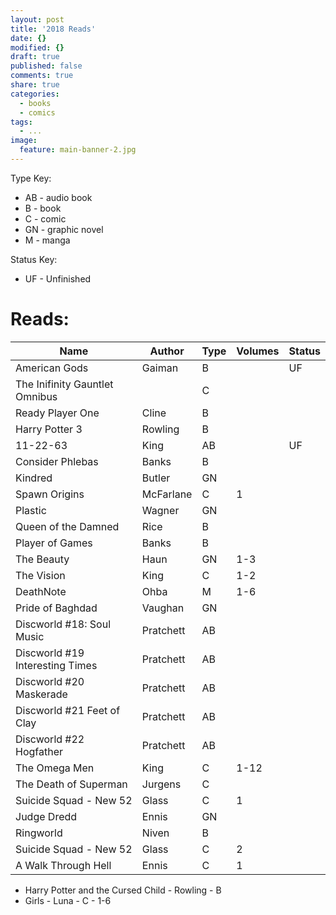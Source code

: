 ```yaml
---
layout: post
title: '2018 Reads'
date: {}
modified: {}
draft: true
published: false
comments: true
share: true
categories:
  - books
  - comics
tags:
  - ...
image:
  feature: main-banner-2.jpg
---
```


Type Key:
* AB - audio book
* B - book
* C - comic
* GN - graphic novel
* M - manga

Status Key:
* UF - Unfinished

# Reads:

| Name                            | Author    | Type  | Volumes | Status  |
|---------------------------------|-----------|-------|---------|---------|
| American Gods                   | Gaiman    | B     |         | UF      |
| The Inifinity Gauntlet Omnibus  |           | C     |         |         |
| Ready Player One                | Cline     | B     |         |         |
| Harry Potter 3                  | Rowling   | B     |         |         |
| 11-22-63                        | King      | AB    |         | UF      |
| Consider Phlebas                | Banks     | B     |         |         |
| Kindred                         | Butler    | GN    |         |         |
| Spawn Origins                   | McFarlane | C     | 1       |         |
| Plastic                         | Wagner    | GN    |         |         |
| Queen of the Damned             | Rice      | B     |         |         |
| Player of Games                 | Banks     | B     |         |         |
| The Beauty                      | Haun      | GN    | 1-3     |         |
| The Vision                      | King      | C     | 1-2     |         |
| DeathNote                       | Ohba      | M     | 1-6     |         |
| Pride of Baghdad                | Vaughan   | GN    |         |         |
| Discworld #18: Soul Music       | Pratchett | AB    |         |         |
| Discworld #19 Interesting Times | Pratchett | AB    |         |         |
| Discworld #20 Maskerade         | Pratchett | AB    |         |         |
| Discworld #21 Feet of Clay      | Pratchett | AB    |         |         |
| Discworld #22 Hogfather         | Pratchett | AB    |         |         |
| The Omega Men                   | King      | C     | 1-12    |         |
| The Death of Superman           | Jurgens   | C     |         |         |
| Suicide Squad - New 52          | Glass     | C     | 1       |         |
| Judge Dredd                     | Ennis     | GN    |         |         |
| Ringworld                       | Niven     | B     |         |         |
| Suicide Squad - New 52          | Glass     | C     | 2       |         |
| A Walk Through Hell             | Ennis     | C     | 1       |         |


* Harry Potter and the Cursed Child - Rowling - B
* Girls - Luna - C - 1-6